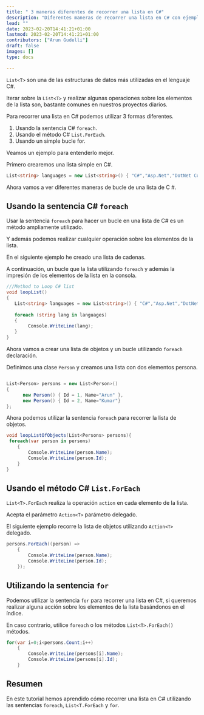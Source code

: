 ```yaml
---
title: " 3 maneras diferentes de recorrer una lista en C#"
description: "Diferentes maneras de recorrer una lista en C# con ejemplos"
lead: ""
date: 2023-02-20T14:41:21+01:00
lastmod: 2023-02-20T14:41:21+01:00
contributors: ["Arun Gudelli"]
draft: false
images: []
type: docs

---
```


`List<T>` son una de las estructuras de datos más utilizadas en el lenguaje C#. 

Iterar sobre la `List<T>` y realizar algunas operaciones sobre los elementos de la lista son, bastante comunes en nuestros proyectos diarios.

Para recorrer una lista en C# podemos utilizar 3 formas diferentes.

1. Usando la sentencia C# `foreach`.
2. Usando el método C# `List.ForEach`.
3. Usando un simple bucle for.

Veamos un ejemplo para entenderlo mejor. 

Primero crearemos una lista simple en C#.

```csharp
List<string> languages = new List<string>() { "C#","Asp.Net","DotNet Core"};

```

Ahora vamos a ver diferentes maneras de bucle de una lista de C #.

## Usando la sentencia C# `foreach` 

Usar la sentencia `foreach` para hacer un bucle en una lista de C# es un método ampliamente utilizado.

Y además podemos realizar cualquier operación sobre los elementos de la lista.

En el siguiente ejemplo he creado una lista de cadenas.

A continuación, un bucle que la lista utilizando `foreach` y además la impresión de los elementos de la lista en la consola.

```csharp
///Method to Loop C# list
void loopList()
{
   List<string> languages = new List<string>() { "C#","Asp.Net","DotNet Core"};
   
   foreach (string lang in languages)
   {
        Console.WriteLine(lang);
   }
}
```

Ahora vamos a crear una lista de objetos y un bucle utilizando `foreach` declaración.

Definimos una clase `Person` y creamos una lista con dos elementos persona.

```csharp

List<Person> persons = new List<Person>() 
{ 
      new Person() { Id = 1, Name="Arun" },
      new Person() { Id = 2, Name="Kumar"} 
};
```

Ahora podemos utilizar la sentencia `foreach` para recorrer la lista de objetos.

```csharp
void loopListOfObjects(List<Persons> persons){
 foreach(var person in persons)
    {
        Console.WriteLine(person.Name);            
        Console.WriteLine(person.Id);
    }
}
```

## Usando el método C# `List.ForEach` 

`List<T>.ForEach` realiza la operación `action` en cada elemento de la lista.

Acepta el parámetro `Action<T>` parámetro delegado. 

El siguiente ejemplo recorre la lista de objetos utilizando `Action<T>` delegado.

```csharp
persons.ForEach((person) =>
    {
        Console.WriteLine(person.Name);
        Console.WriteLine(person.Id);
    });
```

## Utilizando la sentencia `for` 

Podemos utilizar la sentencia `for` para recorrer una lista en C#, si queremos realizar alguna acción sobre los elementos de la lista basándonos en el índice. 

En caso contrario, utilice `foreach` o los métodos `List<T>.ForEach()` métodos.

```csharp
for(var i=0;i<persons.Count;i++)
    {
        Console.WriteLine(persons[i].Name);
        Console.WriteLine(persons[i].Id);
    }
```

## Resumen

En este tutorial hemos aprendido cómo recorrer una lista en C# utilizando las sentencias `foreach`, `List<T.ForEach` y `for`.










